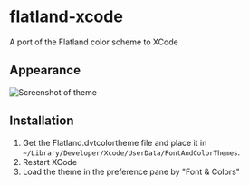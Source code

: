 flatland-xcode
==============

A port of the Flatland color scheme to XCode

## Appearance

![Screenshot of theme](http://f.cl.ly/items/2F133K2g1i1U230z101R/Screen%20Shot%202013-11-14%20at%206.23.58%20PM.png)

## Installation

1. Get the Flatland.dvtcolortheme file and place it in `~/Library/Developer/Xcode/UserData/FontAndColorThemes`.
2. Restart XCode
3. Load the theme in the preference pane by "Font & Colors"
